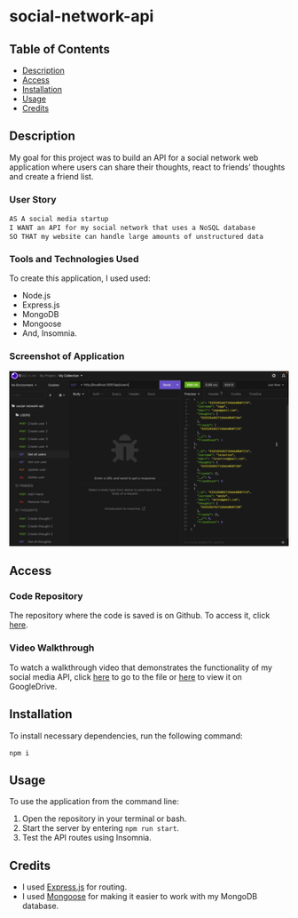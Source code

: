 # social-network-api

## Table of Contents

* [Description](#description)
* [Access](#access)
* [Installation](#installation)
* [Usage](#usage)
* [Credits](#credits)

## Description

My goal for this project was to build an API for a social network web application where users can share their thoughts, react to friends’ thoughts and create a friend list.

### User Story

```
AS A social media startup
I WANT an API for my social network that uses a NoSQL database
SO THAT my website can handle large amounts of unstructured data
```

### Tools and Technologies Used

To create this application, I used used:
- Node.js 
- Express.js 
- MongoDB
- Mongoose
- And, Insomnia.

### Screenshot of Application

![Screenshot of application](./assets/images/screenshot-of-application.png)

## Access

### Code Repository

The repository where the code is saved is on Github. To access it, click [here](https://github.com/hayleyarodgers/social-network-api).

### Video Walkthrough

To watch a walkthrough video that demonstrates the functionality of my social media API, click [here](./assets/walkthrough/social-media-api-demo-HRodgers.mp4) to go to the file or [here](https://drive.google.com/file/d/1ukaohNaUZ7Fchgvq31qvmOVNolPErSYx/view?usp=sharing) to view it on GoogleDrive.

## Installation

To install necessary dependencies, run the following command:

```
npm i
```

## Usage

To use the application from the command line:
1. Open the repository in your terminal or bash.
2. Start the server by entering ```npm run start```.
3. Test the API routes using Insomnia.

## Credits

- I used [Express.js](https://www.npmjs.com/package/express) for routing.
- I used [Mongoose](https://www.npmjs.com/package/mongoose) for making it easier to work with my MongoDB database.
